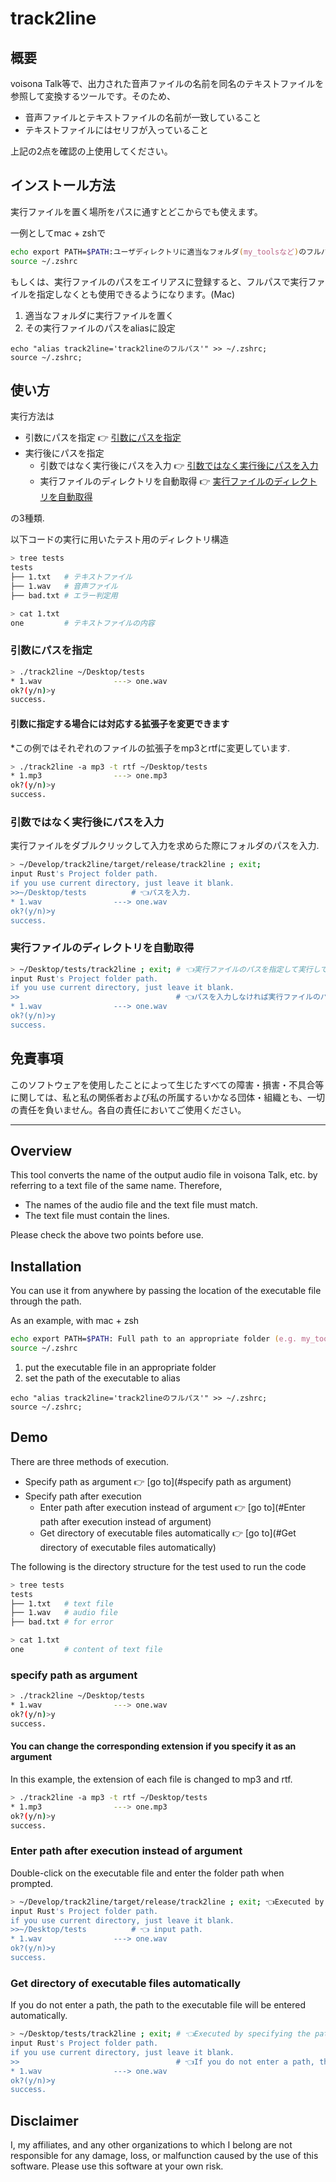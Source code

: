 # track2line

## 概要

voisona Talk等で、出力された音声ファイルの名前を同名のテキストファイルを参照して変換するツールです。そのため、

- 音声ファイルとテキストファイルの名前が一致していること
- テキストファイルにはセリフが入っていること

上記の2点を確認の上使用してください。

## インストール方法

実行ファイルを置く場所をパスに通すとどこからでも使えます。

一例としてmac + zshで

```zsh
echo export PATH=$PATH:ユーザディレクトリに適当なフォルダ(my_toolsなど)のフルパス >> ~/.zshrc
source ~/.zshrc
```

もしくは、実行ファイルのパスをエイリアスに登録すると、フルパスで実行ファイルを指定しなくとも使用できるようになります。(Mac)

1. 適当なフォルダに実行ファイルを置く
2. その実行ファイルのパスをaliasに設定

```zsh: install
echo "alias track2line='track2lineのフルパス'" >> ~/.zshrc;
source ~/.zshrc;
```

## 使い方

実行方法は

- 引数にパスを指定 👉 [引数にパスを指定](#引数にパスを指定)
- 実行後にパスを指定
  - 引数ではなく実行後にパスを入力 👉 [引数ではなく実行後にパスを入力](#引数ではなく実行後にパスを入力)
  - 実行ファイルのディレクトリを自動取得 👉 [実行ファイルのディレクトリを自動取得](#実行ファイルのディレクトリを自動取得)

の3種類.

以下コードの実行に用いたテスト用のディレクトリ構造

```bash
> tree tests
tests
├── 1.txt   # テキストファイル
├── 1.wav   # 音声ファイル
├── bad.txt # エラー判定用

> cat 1.txt            
one         # テキストファイルの内容
```

### 引数にパスを指定

```bash
> ./track2line ~/Desktop/tests
* 1.wav                ---> one.wav
ok?(y/n)>y
success.
```

#### 引数に指定する場合には対応する拡張子を変更できます

*この例ではそれぞれのファイルの拡張子をmp3とrtfに変更しています.

```bash
> ./track2line -a mp3 -t rtf ~/Desktop/tests
* 1.mp3                ---> one.mp3
ok?(y/n)>y
success.
```

### 引数ではなく実行後にパスを入力

実行ファイルをダブルクリックして入力を求めらた際にフォルダのパスを入力.

```bash
> ~/Develop/track2line/target/release/track2line ; exit;
input Rust's Project folder path.
if you use current directory, just leave it blank.
>>~/Desktop/tests          # 👈パスを入力.
* 1.wav                ---> one.wav
ok?(y/n)>y
success.
```

### 実行ファイルのディレクトリを自動取得

```bash
> ~/Desktop/tests/track2line ; exit; # 👈実行ファイルのパスを指定して実行してます.
input Rust's Project folder path.
if you use current directory, just leave it blank.
>>                                   # 👈パスを入力しなければ実行ファイルのパスが自動で入力されます.
* 1.wav                ---> one.wav
ok?(y/n)>y
success.
```

## 免責事項

このソフトウェアを使用したことによって生じたすべての障害・損害・不具合等に関しては、私と私の関係者および私の所属するいかなる団体・組織とも、一切の責任を負いません。各自の責任においてご使用ください。

---

## Overview

This tool converts the name of the output audio file in voisona Talk, etc. by referring to a text file of the same name. Therefore,

- The names of the audio file and the text file must match.
- The text file must contain the lines.

Please check the above two points before use.

## Installation

You can use it from anywhere by passing the location of the executable file through the path.

As an example, with mac + zsh

```zsh
echo export PATH=$PATH: Full path to an appropriate folder (e.g. my_tools) in your user directory >> ~/.zshrc
source ~/.zshrc
```

1. put the executable file in an appropriate folder
1. set the path of the executable to alias

```zsh: install
echo "alias track2line='track2lineのフルパス'" >> ~/.zshrc;
source ~/.zshrc;
```

## Demo

There are three methods of execution.

- Specify path as argument 👉 [go to](#specify path as argument)
- Specify path after execution
  - Enter path after execution instead of argument 👉 [go to](#Enter path after execution instead of argument)
  - Get directory of executable files automatically 👉 [go to](#Get directory of executable files automatically)

The following is the directory structure for the test used to run the code

```bash
> tree tests
tests
├── 1.txt   # text file
├── 1.wav   # audio file
├── bad.txt # for error

> cat 1.txt            
one         # content of text file
```

### specify path as argument

```bash
> ./track2line ~/Desktop/tests
* 1.wav                ---> one.wav
ok?(y/n)>y
success.
```

#### You can change the corresponding extension if you specify it as an argument

In this example, the extension of each file is changed to mp3 and rtf.

```bash
> ./track2line -a mp3 -t rtf ~/Desktop/tests
* 1.mp3                ---> one.mp3
ok?(y/n)>y
success.
```

### Enter path after execution instead of argument

Double-click on the executable file and enter the folder path when prompted.

```bash
> ~/Develop/track2line/target/release/track2line ; exit; 👈Executed by specifying the path to the executable file.
input Rust's Project folder path.
if you use current directory, just leave it blank.
>>~/Desktop/tests          # 👈 input path.
* 1.wav                ---> one.wav
ok?(y/n)>y
success.
```

### Get directory of executable files automatically

If you do not enter a path, the path to the executable file will be entered automatically.

```bash
> ~/Desktop/tests/track2line ; exit; # 👈Executed by specifying the path to the executable file.
input Rust's Project folder path.
if you use current directory, just leave it blank.
>>                                   # 👈If you do not enter a path, the path to the executable file will be entered automatically.
* 1.wav                ---> one.wav
ok?(y/n)>y
success.
```

## Disclaimer

I, my affiliates, and any other organizations to which I belong are not responsible for any damage, loss, or malfunction caused by the use of this software. Please use this software at your own risk.
